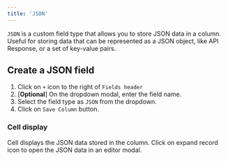 ```yaml
---
title: 'JSON'
---
```



`JSON` is a custom field type that allows you to store JSON data in a column. Useful for storing data that can be represented as a JSON object, like API Response, or a set of key-value pairs.

## Create a JSON field
1. Click on `+` icon to the right of `Fields header`
2. [**Optional**] On the dropdown modal, enter the field name.
3. Select the field type as `JSON` from the dropdown.
4. Click on `Save Column` button.

### Cell display
Cell displays the JSON data stored in the column. Click on expand record icon to open the JSON data in an editor modal.


